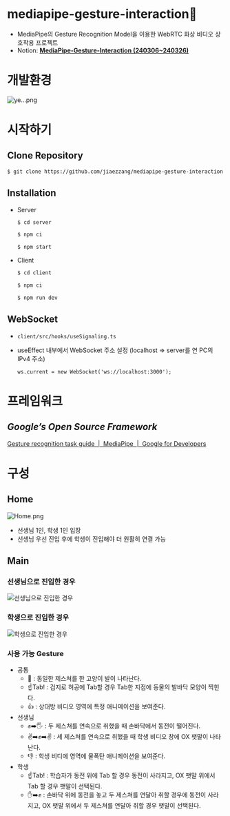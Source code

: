 # mediapipe-gesture-interaction🤟

- MediaPipe의 Gesture Recognition Model을 이용한 WebRTC 화상 비디오 상호작용 프로젝트
- Notion: **[MediaPipe-Gesture-Interaction (240306~240326)](https://jiaezzang.notion.site/MediaPipe-Gesture-Interaction-240306-240326-6281c7b5705949748a277c546ca9fef7?pvs=4)**

# 개발환경

![ye...png](https://img1.daumcdn.net/thumb/R1280x0/?scode=mtistory2&fname=https%3A%2F%2Fblog.kakaocdn.net%2Fdn%2FmTqc7%2FbtsFyyohIz3%2FNQySudSgBHLIkTgraMRBNk%2Fimg.png)

# 시작하기

## Clone Repository

```bash
$ git clone https://github.com/jiaezzang/mediapipe-gesture-interaction.git
```

## **Installation**

- Server
    
    ```bash
    $ cd server
    
    $ npm ci
    
    $ npm start
    ```
    

- Client
    
    ```bash
    $ cd client
    
    $ npm ci
    
    $ npm run dev
    ```
    

## WebSocket

- `client/src/hooks/useSignaling.ts`
- useEffect 내부에서 WebSocket 주소 설정 (localhost ⇒ server를 연 PC의 IPv4 주소)
    
    ```tsx
    ws.current = new WebSocket('ws://localhost:3000');
    ```
    

# 프레임워크

## ***Google’s Open Source Framework <MediaPipe>***

[Gesture recognition task guide  |  MediaPipe  |  Google for Developers](https://developers.google.com/mediapipe/solutions/vision/gesture_recognizer)

# 구성

## Home

![Home.png](https://img1.daumcdn.net/thumb/R1280x0/?scode=mtistory2&fname=https%3A%2F%2Fblog.kakaocdn.net%2Fdn%2FcahoLt%2FbtsF7QIVeDT%2Fx2YD2Dm71UG4kY82Q2tvfK%2Fimg.png)

- 선생님 1인, 학생 1인 입장
- 선생님 우선 진입 후에 학생이 진입해야 더 원활히 연결 가능

## Main

### 선생님으로 진입한 경우
![선생님으로 진입한 경우](https://img1.daumcdn.net/thumb/R1280x0/?scode=mtistory2&fname=https%3A%2F%2Fblog.kakaocdn.net%2Fdn%2FkJF4v%2FbtsF71DvqVn%2F7QGOIHPuUdeAY64K3oWhR1%2Fimg.png)

### 학생으로 진입한 경우 

![학생으로 진입한 경우](https://img1.daumcdn.net/thumb/R1280x0/?scode=mtistory2&fname=https%3A%2F%2Fblog.kakaocdn.net%2Fdn%2Fyt4Pu%2FbtsF3XbMrUW%2FK16vYgdGr43daYNzfdylrk%2Fimg.png)


### 사용 가능 Gesture

- 공통
    - 🤟 : 동일한 제스쳐를 한 고양이 발이 나타난다.
    - ☝️Tab! : 검지로 허공에 Tab할 경우 Tab한 지점에 동물의 발바닥 모양이 찍힌다.
    - 👍 : 상대방 비디오 영역에 특정 애니메이션을 보여준다.
- 선생님
    - ✊➡️🖐️ : 두 제스쳐를 연속으로 취했을 때 손바닥에서 동전이 떨어진다.
    - ✌️➡️✊➡️✌️ : 세 제스쳐를 연속으로 취했을 때 학생 비디오 창에 OX 팻말이 나타난다.
    - 👎 : 학생 비디에 영역에 물폭탄 애니메이션을 보여준다.
- 학생
    - ☝️Tab! : 학습자가 동전 위에 Tab 할 경우 동전이 사라지고, OX 팻말 위에서 Tab 할 경우 팻말이 선택된다.
    - ✋➡️✊ : 손바닥 위에 동전을 놓고 두 제스쳐를 연달아 취할 경우에 동전이 사라지고, OX 팻말 위에서 두 제스쳐를 연달아 취할 경우 팻말이 선택된다.
